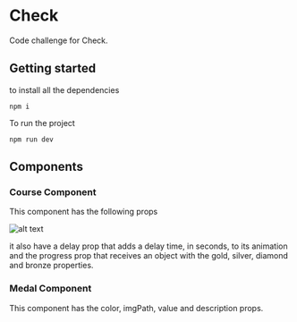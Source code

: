 # Check

Code challenge for Check.

## Getting started

to install all the dependencies
```
npm i
```

To run the project

```
npm run dev
```

## Components

### Course Component

This component has the following props

![alt text](https://i.ibb.co/0XQZwh9/Course.jpg)

it also have a delay prop that adds a delay time, in seconds, to its animation and the progress prop that receives an object with the gold, silver, diamond and bronze properties.


### Medal Component

This component has the color, imgPath, value and description props.
